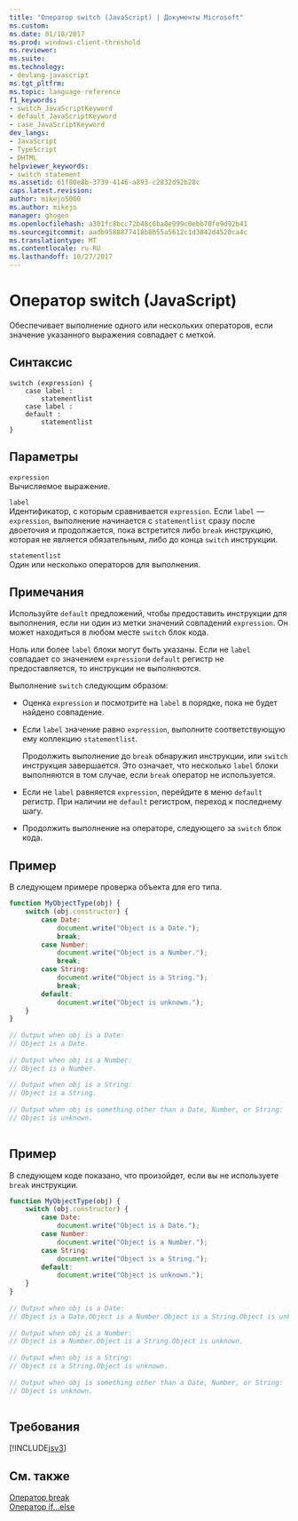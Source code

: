 ```yaml
---
title: "Оператор switch (JavaScript) | Документы Microsoft"
ms.custom: 
ms.date: 01/18/2017
ms.prod: windows-client-threshold
ms.reviewer: 
ms.suite: 
ms.technology:
- devlang-javascript
ms.tgt_pltfrm: 
ms.topic: language-reference
f1_keywords:
- switch_JavaScriptKeyword
- default_JavaScriptKeyword
- case_JavaScriptKeyword
dev_langs:
- JavaScript
- TypeScript
- DHTML
helpviewer_keywords:
- switch statement
ms.assetid: 61f80e8b-3739-4146-a893-c2832d92b28c
caps.latest.revision: 
author: mikejo5000
ms.author: mikejo
manager: ghogen
ms.openlocfilehash: a301fc8bcc72b48c6ba8e999c0ebb70fe9d92b41
ms.sourcegitcommit: aadb9588877418b8b55a5612c1d3842d4520ca4c
ms.translationtype: MT
ms.contentlocale: ru-RU
ms.lasthandoff: 10/27/2017
---
```

# <a name="switch-statement-javascript"></a>Оператор switch (JavaScript)
Обеспечивает выполнение одного или нескольких операторов, если значение указанного выражения совпадает с меткой.  
  
## <a name="syntax"></a>Синтаксис  
  
```  
switch (expression) {  
    case label :  
        statementlist  
    case label :  
    default :  
        statementlist  
}   
```  
  
## <a name="parameters"></a>Параметры  
 `expression`  
 Вычисляемое выражение.  
  
 `label`  
 Идентификатор, с которым сравнивается `expression`. Если `label` — `expression`, выполнение начинается с `statementlist` сразу после двоеточия и продолжается, пока встретится либо `break` инструкцию, которая не является обязательным, либо до конца `switch` инструкции.  
  
 `statementlist`  
 Один или несколько операторов для выполнения.  
  
## <a name="remarks"></a>Примечания  
 Используйте `default` предложений, чтобы предоставить инструкции для выполнения, если ни один из метки значений совпадений `expression`. Он может находиться в любом месте `switch` блок кода.  
  
 Ноль или более `label` блоки могут быть указаны. Если не `label` совпадает со значением `expression`и `default` регистр не предоставляется, то инструкции не выполняются.  
  
 Выполнение `switch` следующим образом:  
  
-   Оценка `expression` и посмотрите на `label` в порядке, пока не будет найдено совпадение.  
  
-   Если `label` значение равно `expression`, выполните соответствующую ему коллекцию `statementlist`.  
  
     Продолжить выполнение до `break` обнаружил инструкции, или `switch` инструкция завершается. Это означает, что несколько `label` блоки выполняются в том случае, если `break` оператор не используется.  
  
-   Если не `label` равняется `expression`, перейдите в меню `default` регистр. При наличии не `default` регистром, переход к последнему шагу.  
  
-   Продолжить выполнение на операторе, следующего за `switch` блок кода.  
  
## <a name="example"></a>Пример  
 В следующем примере проверка объекта для его типа.  
  
```JavaScript  
function MyObjectType(obj) {  
    switch (obj.constructor) {  
        case Date:  
            document.write("Object is a Date.");  
            break;  
        case Number:  
            document.write("Object is a Number.");  
            break;  
        case String:  
            document.write("Object is a String.");  
            break;  
        default:  
            document.write("Object is unknown.");  
    }  
}  
  
// Output when obj is a Date:  
// Object is a Date.  
  
// Output when obj is a Number:  
// Object is a Number.  
  
// Output when obj is a String:  
// Object is a String.  
  
// Output when obj is something other than a Date, Number, or String:  
// Object is unknown.  
  
```  
  
## <a name="example"></a>Пример  
 В следующем коде показано, что произойдет, если вы не используете `break` инструкции.  
  
```JavaScript  
function MyObjectType(obj) {  
    switch (obj.constructor) {  
        case Date:  
            document.write("Object is a Date.");  
        case Number:  
            document.write("Object is a Number.");  
        case String:  
            document.write("Object is a String.");  
        default:  
            document.write("Object is unknown.");  
    }  
}  
  
// Output when obj is a Date:  
// Object is a Date.Object is a Number.Object is a String.Object is unknown.  
  
// Output when obj is a Number:  
// Object is a Number.Object is a String.Object is unknown.  
  
// Output when obj is a String:  
// Object is a String.Object is unknown.  
  
// Output when obj is something other than a Date, Number, or String:  
// Object is unknown.  
  
```  
  
## <a name="requirements"></a>Требования  
 [!INCLUDE[jsv3](../../javascript/reference/includes/jsv3-md.md)]  
  
## <a name="see-also"></a>См. также  
 [Оператор break](../../javascript/reference/break-statement-javascript.md)   
 [Оператор if...else](../../javascript/reference/if-dot-dot-dot-else-statement-javascript.md)